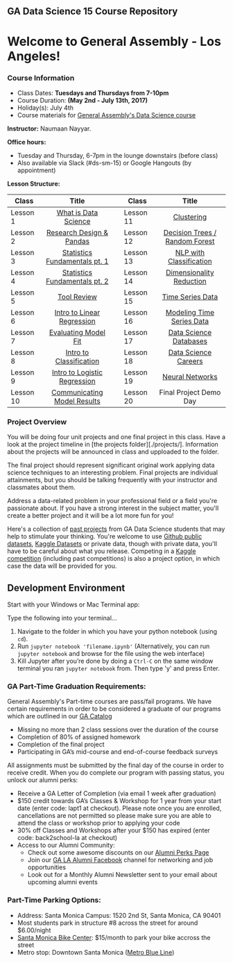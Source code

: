 
## GA Data Science 15 Course Repository

# Welcome to General Assembly - Los Angeles!

### Course Information
- Class Dates: **Tuesdays and Thursdays from 7-10pm**
- Course Duration: **(May 2nd - July 13th, 2017)**
- Holiday(s): July 4th
- Course materials for [General Assembly's Data Science
course](https://generalassemb.ly/education/data-science?where=los-angeles)


**Instructor:**
Naumaan Nayyar.

**Office hours:**
- Tuesday and Thursday, 6-7pm in the lounge downstairs (before class)
- Also available via Slack (#ds-sm-15) or Google Hangouts (by appointment)

**Lesson Structure:**

| Class | Title |  | Class | Title |
| --- | :---: | --- |  --- | :---: |
| Lesson 1 | [What is Data Science](./lesson-01/) || Lesson 11 | [Clustering](./lesson-11-flex/) |
| Lesson 2 | [Research Design & Pandas](./lesson-02/) || Lesson 12 | [Decision Trees / Random Forest](./lesson-12/)|
| Lesson 3| [Statistics Fundamentals pt. 1](./lesson-03/) || Lesson 13 | [NLP with Classification](./lesson-13/) |
| Lesson 4 | [Statistics Fundamentals pt. 2](./lesson-04/) || Lesson 14 | [Dimensionality Reduction](./lesson-14/) |
| Lesson 5 | [Tool Review](./lesson-05/) || Lesson 15 | [Time Series Data](./lesson-15/)|
| Lesson 6 | [Intro to Linear Regression](./lesson-06/) || Lesson 16 | [Modeling Time Series Data](./lesson-16/) |
| Lesson 7 | [Evaluating Model Fit](./lesson-07/) || Lesson 17 | [Data Science Databases](./lesson-17/.md) |
| Lesson 8 | [Intro to Classification](./lesson-08/)|| Lesson 18 | [Data Science Careers](./lesson-18/) |
| Lesson 9 | [Intro to Logistic Regression](./lesson-09/) || Lesson 19 | [Neural Networks](./lesson-19-flex/) |
| Lesson 10 | [Communicating Model Results](./lesson-10/) ||Lesson 20 | Final Project Demo Day | 
 
### Project Overview

You will be doing four unit projects and one final project in this class. Have a look at the project timeline in [the projects folder][./projects/]. Information about the projects will be announced in class and upploaded to the folder.

The final project should represent significant original work applying data science techniques to an interesting problem. Final projects are individual attainments, but you should be talking frequently with your instructor and classmates about them.

Address a data-related problem in your professional field or a field you're passionate about. If you have a strong interest in the subject matter, you'll create a better project and it will be a lot more fun for you!

Here's a collection of [past projects](https://gallery.generalassemb.ly/DS?metro=) from GA Data Science students that may help to stimulate your thinking. You're welcome to use [Github public datasets](https://github.com/caesar0301/awesome-public-datasets), [Kaggle Datasets](https://www.kaggle.com/datasets) or private data, though with private data, you'll have to be careful about what you release. Competing in a [Kaggle competition](http://www.kaggle.com/) (including past competitions) is also a project option, in which case the data will be provided for you.


## Development Environment

Start with your Windows or Mac Terminal app:

Type the following into your terminal...

1. Navigate to the folder in which you have your python notebook (using `cd`).
2. Run `jupyter notebook 'filename.ipynb'` (Alternatively, you can run `jupyter notebook` and browse for the file using the web interface)
3. Kill Jupyter after you’re done by doing a `Ctrl-C` on the same window terminal you ran `jupyter notebook` from. Then type 'y' and press Enter.

### GA Part-Time Graduation Requirements:  									
General Assembly's Part-time courses are pass/fail programs. We have certain requirements in order to be considered a graduate of our programs which are outlined in our [GA Catalog](https://ga-core.s3.amazonaws.com/cms/files/files/000/004/189/original/GA_Catalog-All-Markets-2016.07.05_bvm.pdf)

- Missing no more than 2 class sessions over the duration of the course
- Completion of 80% of assigned homework
- Completion of the final project
- Participating in GA’s mid-course and end-of-course feedback surveys

All assignments must be submitted by the final day of the course in order to receive credit. When you do complete our program with passing status, you unlock our alumni perks:

- Receive a GA Letter of Completion (via email 1 week after graduation)
- $150 credit towards GA’s Classes & Workshop for 1 year from your start date (enter code: lapt1 at checkout). Please note once you are enrolled, cancellations are not permitted so please make sure you are able to attend the class or workshop prior to applying your code
- 30% off Classes and Workshops after your $150 has expired (enter code: back2school-la at checkout)
- Access to our Alumni Community:
	- Check out some awesome discounts on our [Alumni Perks Page](https://generalassemb.ly/alumni/perks)
	- Join our [GA LA Alumni Facebook](https://www.facebook.com/groups/GALAalumni/) channel for networking and job opportunities
	- Look out for a Monthly Alumni Newsletter sent to your email about upcoming alumni events


### Part-Time Parking Options:
- Address: Santa Monica Campus: 1520 2nd St, Santa Monica, CA 90401
- Most students park in structure #8 across the street for around $6.00/night
- [Santa Monica Bike Center](http://smbikecenter.com/membership/commuter-membership/): $15/month to park your bike accross the street
- Metro stop: Downtown Santa Monica ([Metro Blue Line](https://www.metro.net/riding/maps/expo-line/)) 

